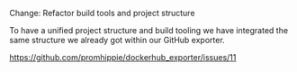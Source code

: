Change: Refactor build tools and project structure

To have a unified project structure and build tooling we have integrated the
same structure we already got within our GitHub exporter.

https://github.com/promhippie/dockerhub_exporter/issues/11
